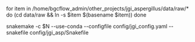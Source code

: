 for item in /home/bgcflow_admin/other_projects/jgi_aspergillus/data/raw/*
    do (cd data/raw && ln -s $item $(basename $item))
done

snakemake -c $N --use-conda --configfile config/jgi_config.yaml --snakefile config/jgi_asp/Snakefile 